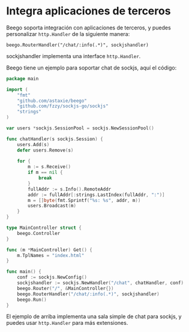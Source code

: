 # Integra aplicaciones de terceros

Beego soporta integración con aplicaciones de terceros, y puedes personalizar `http.Handler` de la siguiente manera:

	beego.RouterHandler("/chat/:info(.*)", sockjshandler)

sockjshandler implementa una interface `http.Handler`.

Beego tiene un ejemplo para soportar chat de sockjs, aquí el código:

```go
package main

import (
	"fmt"
	"github.com/astaxie/beego"
	"github.com/fzzy/sockjs-go/sockjs"
	"strings"
)

var users *sockjs.SessionPool = sockjs.NewSessionPool()

func chatHandler(s sockjs.Session) {
	users.Add(s)
	defer users.Remove(s)
	
	for {
		m := s.Receive()
		if m == nil {
			break
		}
		fullAddr := s.Info().RemoteAddr
		addr := fullAddr[:strings.LastIndex(fullAddr, ":")]
		m = []byte(fmt.Sprintf("%s: %s", addr, m))
		users.Broadcast(m)
	}
}

type MainController struct {
	beego.Controller
}

func (m *MainController) Get() {
	m.TplNames = "index.html"
}

func main() {
	conf := sockjs.NewConfig()
	sockjshandler := sockjs.NewHandler("/chat", chatHandler, conf)
	beego.Router("/", &MainController{})
	beego.RouterHandler("/chat/:info(.*)", sockjshandler)
	beego.Run()
}
```

El ejemplo de arriba implementa una sala simple de chat para sockjs, y puedes usar `http.Handler` para más extensiones.
